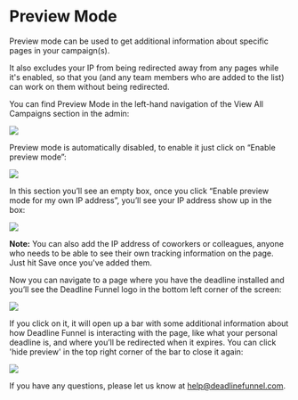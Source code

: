 # Preview Mode

Preview mode can be used to get additional information about specific pages in your campaign\(s\).

It also excludes your IP from being redirected away from any pages while it's enabled, so that you \(and any team members who are added to the list\) can work on them without being redirected.

You can find Preview Mode in the left-hand navigation of the View All Campaigns section in the admin:

![](https://d33v4339jhl8k0.cloudfront.net/docs/assets/53974d6ce4b0c76107b109d1/images/5e2eebd02c7d3a7e9ae6c6e8/file-6nTipu3zsC.png)

Preview mode is automatically disabled, to enable it just click on “Enable preview mode”:

![](https://d33v4339jhl8k0.cloudfront.net/docs/assets/53974d6ce4b0c76107b109d1/images/5b9a90e00428631d7a8b1599/file-nXYGJCGZWo.png)

In this section you’ll see an empty box, once you click “Enable preview mode for my own IP address”, you’ll see your IP address show up in the box:

![](https://d33v4339jhl8k0.cloudfront.net/docs/assets/53974d6ce4b0c76107b109d1/images/5ac27bb1042863794fbed286/file-CUnlTzrEG1.png)

**Note:** You can also add the IP address of coworkers or colleagues, anyone who needs to be able to see their own tracking information on the page. Just hit Save once you've added them.

Now you can navigate to a page where you have the deadline installed and you’ll see the Deadline Funnel logo in the bottom left corner of the screen:

![](https://d33v4339jhl8k0.cloudfront.net/docs/assets/53974d6ce4b0c76107b109d1/images/5ba3c9aa042863158cc695f1/file-DlHo3IOdDI.png)

If you click on it, it will open up a bar with some additional information about how Deadline Funnel is interacting with the page, like what your personal deadline is, and where you’ll be redirected when it expires. You can click 'hide preview' in the top right corner of the bar to close it again:

![](https://d33v4339jhl8k0.cloudfront.net/docs/assets/53974d6ce4b0c76107b109d1/images/5ba3c9d52c7d3a04dd5acb69/file-LLi0NyL8PE.png)

If you have any questions, please let us know at [help@deadlinefunnel.com](mailto:mailto:help@deadlinefunnel.com).

